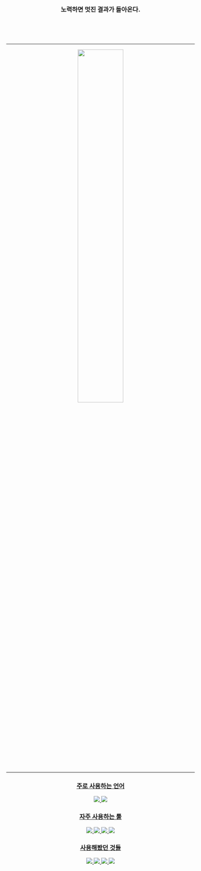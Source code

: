 <div align="center">

<br><br>
 
 ### 노력하면 멋진 결과가 돌아온다.  
 
 
 <br><br><br>
 
 
******

<!-- Chanhee's profile -->
 
<a href="https://github.com/anuraghazra/github-readme-stats">
  <img src=https://github-readme-stats-sigma-five.vercel.app/api?username=cgim971&show_icons=true&theme=material-palenight&hide_border=true&bg_color=20232a&icon_color=E3E3E3A8&text_color=fff&title_color=918FE0&count_private=true" width=49.2% />
 <br>
 
******
 
### 주로 사용하는 언어
<p>
  <img src="https://img.shields.io/badge/C++-00599C?style=for-the-badge&logo=Cplusplus&logoColor=white"/>
  <img src="https://img.shields.io/badge/C%23-239120?style=for-the-badge&logo=Csharp&logoColor=white"/>
</p>
                                                                                                   
### 자주 사용하는 툴
<p>
  <img src="https://img.shields.io/badge/Unity-000000?style=for-the-badge&logo=Unity&logoColor=white"/>
  <img src="https://img.shields.io/badge/Github-181717?style=for-the-badge&logo=github&logoColor=white"/>
  <img src="https://img.shields.io/badge/VS-5C2D91?style=for-the-badge&logo=visualstudio&logoColor=white"/>
  <img src="https://img.shields.io/badge/VS Code-007ACC?style=for-the-badge&logo=visualstudiocode&logoColor=white"/>
  
</p>
                                                                                                   
### 사용해봤던 것들
<p>
  <img src="https://img.shields.io/badge/JavaScript-F7DF1E?style=for-the-badge&logo=javascript&logoColor=white"/>
  <img src="https://img.shields.io/badge/TyeSript-3178C6?style=for-the-badge&logo=typescript&logoColor=white"/>
  <img src="https://img.shields.io/badge/NodeJS-339933?style=for-the-badge&logo=nodedotjs&logoColor=white"/>
  <img src="https://img.shields.io/badge/C-00599C?style=for-the-badge&logo=c&logoColor=white"/>
</p>

